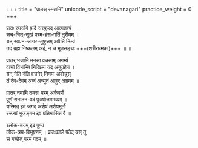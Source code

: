 +++
title = "प्रातस् स्मरामि"
unicode_script = "devanagari"
practice_weight = 0
+++

<div class="videoEmbed"  src="https://www.youtube.com/watch?v=In5v13j9xPs" caption="मीरागीतम्"></div>

प्रातः स्मरामि हृदि संस्फुरद् आत्मतत्त्वं  
सच्-चित्-सुखं परम-हंस-गतिं तुरीयम् ।  
यत् स्वपन-जागर-सुषुप्तम् अवैति नित्यं  
तद् ब्रह्म निष्कलम् अहं, न च भूतसङ्घः +++(शरीरात्मकः)+++ ॥ ॥   
  
प्रातर् भजामि मनसा वचसाम् अगम्यं  
वाचो विभान्ति निखिला यद् अनुग्रहेण ।  
यन् नेति नेति वचनैर् निगमा अवोचुस्  
तं देव-देवम् अजं अच्युतं आहुर् अग्रयम् ॥

प्रातर् नमामि तमसः परम् अर्कवर्णं  
पूर्णं सनातन-पदं पुरुषोत्तमाख्यम् ।  
यस्मिन्न् इदं जगद् अशेषं अशेषमूर्तौ  
रज्ज्वां भुजङ्गम इव प्रतिभासितं वै ॥

श्लोक-त्रयम् इदं पुण्यं  
लोक-त्रय-विभूषणम् ।
प्रातःकाले पठेद् यस् तु  
स गच्छेत् परमं पदम् ॥
  